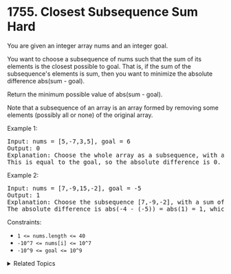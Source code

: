 # 1755. Closest Subsequence Sum<br> Hard

You are given an integer array nums and an integer goal.

You want to choose a subsequence of nums such that the sum of its elements is the closest possible to goal. That is, if the sum of the subsequence's elements is sum, then you want to minimize the absolute difference abs(sum - goal).

Return the minimum possible value of abs(sum - goal).

Note that a subsequence of an array is an array formed by removing some elements (possibly all or none) of the original array.

Example 1:

<pre>
Input: nums = [5,-7,3,5], goal = 6
Output: 0
Explanation: Choose the whole array as a subsequence, with a sum of 6.
This is equal to the goal, so the absolute difference is 0.
</pre>

Example 2:

<pre>
Input: nums = [7,-9,15,-2], goal = -5
Output: 1
Explanation: Choose the subsequence [7,-9,-2], with a sum of -4.
The absolute difference is abs(-4 - (-5)) = abs(1) = 1, which is the minimum.
</pre>

Constraints:

- `1 <= nums.length <= 40`
- `-10^7 <= nums[i] <= 10^7`
- `-10^9 <= goal <= 10^9`

<details>

<summary> Related Topics </summary>

-   `Array`
-   `Backtrack`
-   `Binary Search`

</details>